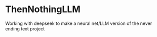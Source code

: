 # ThenNothingLLM
Working with deepseek to make a neural net/LLM version of the never ending text project
